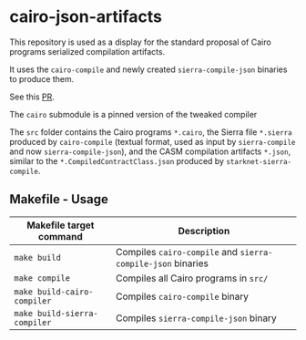 # cairo-json-artifacts

This repository is used as a display for the standard proposal of Cairo programs serialized compilation artifacts.

It uses the `cairo-compile` and newly created `sierra-compile-json` binaries to produce them.

See this [PR](https://github.com/starkware-libs/cairo/pull/5912).

The `cairo` submodule is a pinned version of the tweaked compiler

The `src` folder contains the Cairo programs `*.cairo`, the Sierra file `*.sierra` produced by `cairo-compile` (textual format, used as input by `sierra-compile` and now `sierra-compile-json`), and the CASM compilation artifacts `*.json`, similar to the `*.CompiledContractClass.json` produced by `starknet-sierra-compile`.

## Makefile - Usage

| Makefile target command      | Description                                                 |
| ---------------------------- | ----------------------------------------------------------- |
| `make build`                 | Compiles `cairo-compile` and `sierra-compile-json` binaries |
| `make compile`               | Compiles all Cairo programs in `src/`                       |
| `make build-cairo-compiler`  | Compiles `cairo-compile` binary                             |
| `make build-sierra-compiler` | Compiles `sierra-compile-json` binary                       |
